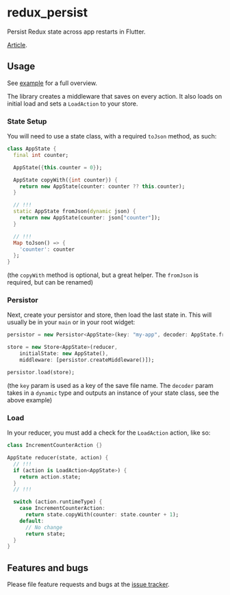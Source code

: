 # redux_persist

Persist Redux state across app restarts in Flutter.

[Article](https://medium.com/@cretezy/persist-redux-in-flutter-a2082bbb9aa0).

## Usage

See [example](example) for a full overview.

The library creates a middleware that saves on every action.
It also loads on initial load and sets a `LoadAction` to your store.

### State Setup

You will need to use a state class, with a required `toJson` method, as such:

```dart
class AppState {
  final int counter;

  AppState({this.counter = 0});

  AppState copyWith({int counter}) {
    return new AppState(counter: counter ?? this.counter);
  }

  // !!!
  static AppState fromJson(dynamic json) {
    return new AppState(counter: json["counter"]);
  }

  // !!!
  Map toJson() => {
    'counter': counter
  };
}
```

(the `copyWith` method is optional, but a great helper.
The `fromJson` is required, but can be renamed)

### Persistor

Next, create your persistor and store, then load the last state in.
This will usually be in your `main` or in your root widget:

```dart
persistor = new Persistor<AppState>(key: "my-app", decoder: AppState.fromJson);

store = new Store<AppState>(reducer,
    initialState: new AppState(),
    middleware: [persistor.createMiddleware()]);

persistor.load(store);
```

(the `key` param  is used as a key of the save file name.
The `decoder` param takes in a `dynamic` type and outputs
an instance of your state class, see the above example)

### Load

In your reducer, you must add a check for the `LoadAction` action, like so:

```dart
class IncrementCounterAction {}

AppState reducer(state, action) {
  // !!!
  if (action is LoadAction<AppState>) {
    return action.state;
  }
  // !!!

  switch (action.runtimeType) {
    case IncrementCounterAction:
      return state.copyWith(counter: state.counter + 1);
    default:
      // No change
      return state;
  }
}
```

## Features and bugs

Please file feature requests and bugs at the [issue tracker](https://github.com/Cretezy/redux_persist/issues).
